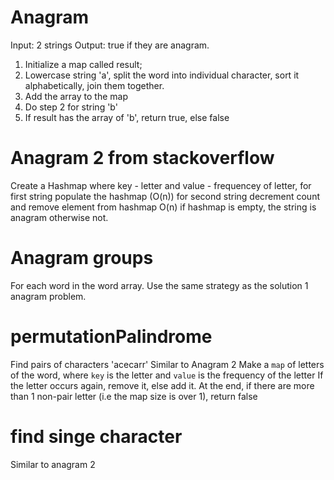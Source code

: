 # Anagram

Input: 2 strings
Output: true if they are anagram.

1. Initialize a map called result;
2. Lowercase string 'a', split the word into individual character, sort it alphabetically, join them together.
3. Add the array to the map
4. Do step 2 for string 'b'
5. If result has the array of 'b', return true, else false

# Anagram 2 from stackoverflow

Create a Hashmap where key - letter and value - frequencey of letter,
for first string populate the hashmap (O(n))
for second string decrement count and remove element from hashmap O(n)
if hashmap is empty, the string is anagram otherwise not.

# Anagram groups

For each word in the word array.
Use the same strategy as the solution 1 anagram problem.

# permutationPalindrome

Find pairs of characters
'acecarr'
Similar to Anagram 2
Make a `map` of letters of the word,
where `key` is the letter and `value` is the frequency of the letter
If the letter occurs again, remove it, else add it.
At the end, if there are more than 1 non-pair letter (i.e the map size is over 1), return false

# find singe character

Similar to anagram 2

